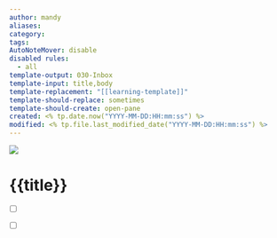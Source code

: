 ```yaml
---
author: mandy
aliases: 
category: 
tags: 
AutoNoteMover: disable
disabled rules:
  - all
template-output: 030-Inbox
template-input: title,body
template-replacement: "[[learning-template]]"
template-should-replace: sometimes
template-should-create: open-pane
created: <% tp.date.now("YYYY-MM-DD:HH:mm:ss") %>
modified: <% tp.file.last_modified_date("YYYY-MM-DD:HH:mm:ss") %>
---
```

![](https://pic.sopili.net/pub/emoji/twitter/2/72x72/1f4d6.png)
# {{title}}

- [ ] []()
- [ ] []()


